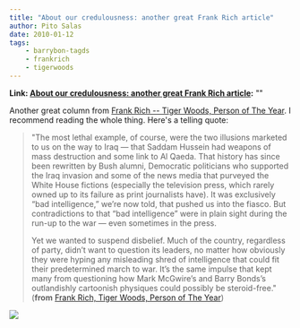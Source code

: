 ```yaml
---
title: "About our credulousness: another great Frank Rich article"
author: Pito Salas
date: 2010-01-12
tags:
    - barrybon-tagds
    - frankrich
    - tigerwoods
---
```


**Link: [About our credulousness: another great Frank Rich article](None):** ""

Another great column from [Frank Rich -- Tiger Woods, Person of The
Year](<http://www.nytimes.com/2009/12/20/opinion/20rich.html?_r=1&pagewanted=all>).
I recommend reading the whole thing. Here's a telling quote:

> "The most lethal example, of course, were the two illusions marketed to us
> on the way to Iraq — that Saddam Hussein had weapons of mass destruction and
> some link to Al Qaeda. That history has since been rewritten by Bush alumni,
> Democratic politicians who supported the Iraq invasion and some of the news
> media that purveyed the White House fictions (especially the television
> press, which rarely owned up to its failure as print journalists have). It
> was exclusively “bad intelligence,” we’re now told, that pushed us into the
> fiasco. But contradictions to that “bad intelligence” were in plain sight
> during the run-up to the war — even sometimes in the press.
>
> Yet we wanted to suspend disbelief. Much of the country, regardless of
> party, didn’t want to question its leaders, no matter how obviously they
> were hyping any misleading shred of intelligence that could fit their
> predetermined march to war. It’s the same impulse that kept many from
> questioning how Mark McGwire’s and Barry Bonds’s outlandishly cartoonish
> physiques could possibly be steroid-free." (**from** [Frank Rich, Tiger
> Woods, Person of The
> Year](<http://www.nytimes.com/2009/12/20/opinion/20rich.html?_r=1&pagewanted=all>))

![](https://i0.wp.com/img.zemanta.com/pixy.gif?w=584)


